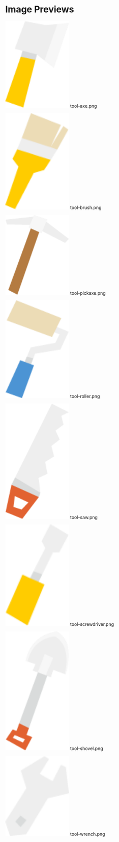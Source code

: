 # Image Previews

<img src="tool-axe.png" width="200" /> tool-axe.png<br>

<img src="tool-brush.png" width="200" /> tool-brush.png<br>

<img src="tool-pickaxe.png" width="200" /> tool-pickaxe.png<br>

<img src="tool-roller.png" width="200" /> tool-roller.png<br>

<img src="tool-saw.png" width="200" /> tool-saw.png<br>

<img src="tool-screwdriver.png" width="200" /> tool-screwdriver.png<br>

<img src="tool-shovel.png" width="200" /> tool-shovel.png<br>

<img src="tool-wrench.png" width="200" /> tool-wrench.png<br>

